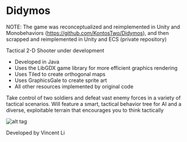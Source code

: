# Didymos

NOTE: The game was reconceptualized and reimplemented in Unity and Monobehaviors (https://github.com/KontosTwo/Didymos), and then scrapped and reimplemented in Unity and ECS (private repository)

Tactical 2-D Shooter under development
- Developed in Java
- Uses the LibGDX game library for more efficient graphics rendering
- Uses Tiled to create orthogonal maps
- Uses GraphicsGale to create sprite art
- All other resources implemented by original code

Take control of two soldiers and defeat vast enemy forces in a variety of tactical scenarios. Will feature a smart, tactical behavior tree for AI and a diverse, exploitable terrain that encourages you to think tactically

![alt tag](http://imgur.com/dM830Og.png)

Developed by Vincent Li

